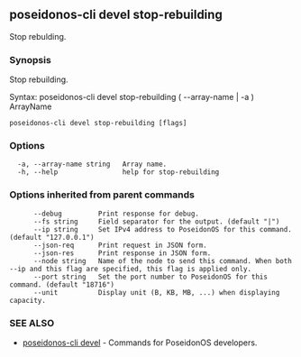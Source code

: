 ## poseidonos-cli devel stop-rebuilding

Stop rebulding.

### Synopsis


Stop rebuilding.

Syntax:
	poseidonos-cli devel stop-rebuilding ( --array-name | -a ) ArrayName
          

```
poseidonos-cli devel stop-rebuilding [flags]
```

### Options

```
  -a, --array-name string   Array name.
  -h, --help                help for stop-rebuilding
```

### Options inherited from parent commands

```
      --debug         Print response for debug.
      --fs string     Field separator for the output. (default "|")
      --ip string     Set IPv4 address to PoseidonOS for this command. (default "127.0.0.1")
      --json-req      Print request in JSON form.
      --json-res      Print response in JSON form.
      --node string   Name of the node to send this command. When both --ip and this flag are specified, this flag is applied only.
      --port string   Set the port number to PoseidonOS for this command. (default "18716")
      --unit          Display unit (B, KB, MB, ...) when displaying capacity.
```

### SEE ALSO

* [poseidonos-cli devel](poseidonos-cli_devel.md)	 - Commands for PoseidonOS developers.

